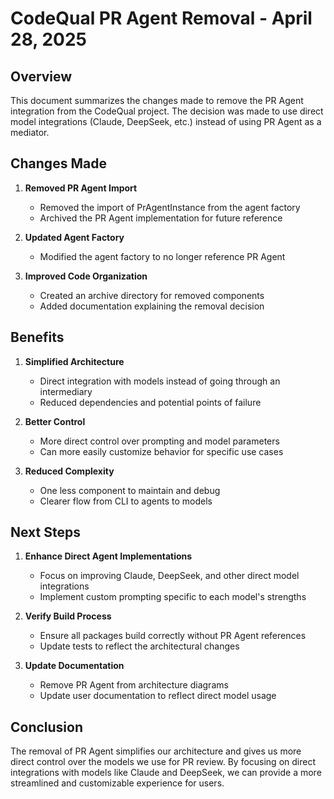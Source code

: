 # CodeQual PR Agent Removal - April 28, 2025

## Overview

This document summarizes the changes made to remove the PR Agent integration from the CodeQual project. The decision was made to use direct model integrations (Claude, DeepSeek, etc.) instead of using PR Agent as a mediator.

## Changes Made

1. **Removed PR Agent Import**
   - Removed the import of PrAgentInstance from the agent factory
   - Archived the PR Agent implementation for future reference

2. **Updated Agent Factory**
   - Modified the agent factory to no longer reference PR Agent

3. **Improved Code Organization**
   - Created an archive directory for removed components
   - Added documentation explaining the removal decision

## Benefits

1. **Simplified Architecture**
   - Direct integration with models instead of going through an intermediary
   - Reduced dependencies and potential points of failure

2. **Better Control**
   - More direct control over prompting and model parameters
   - Can more easily customize behavior for specific use cases

3. **Reduced Complexity**
   - One less component to maintain and debug
   - Clearer flow from CLI to agents to models

## Next Steps

1. **Enhance Direct Agent Implementations**
   - Focus on improving Claude, DeepSeek, and other direct model integrations
   - Implement custom prompting specific to each model's strengths

2. **Verify Build Process**
   - Ensure all packages build correctly without PR Agent references
   - Update tests to reflect the architectural changes

3. **Update Documentation**
   - Remove PR Agent from architecture diagrams
   - Update user documentation to reflect direct model usage

## Conclusion

The removal of PR Agent simplifies our architecture and gives us more direct control over the models we use for PR review. By focusing on direct integrations with models like Claude and DeepSeek, we can provide a more streamlined and customizable experience for users.
